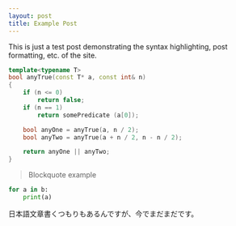 ```yaml
---
layout: post
title: Example Post
---
```


This is just a test post demonstrating the syntax highlighting, post
formatting, etc. of the site.

```cpp
template<typename T>
bool anyTrue(const T* a, const int& n)
{
    if (n <= 0)
        return false;
    if (n == 1)
        return somePredicate (a[0]);

	bool anyOne = anyTrue(a, n / 2);
	bool anyTwo = anyTrue(a + n / 2, n - n / 2);

	return anyOne || anyTwo;
}
```

> Blockquote example

```py
for a in b:
    print(a)
```

日本語文章書くつもりもあるんですが、今でまだまだです。